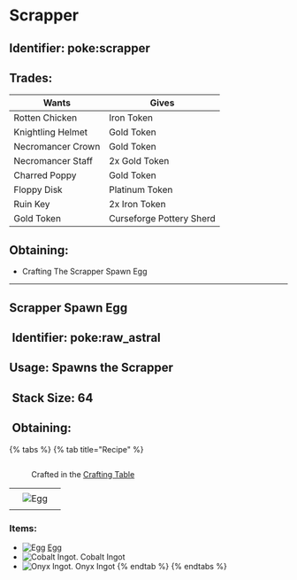 # Scrapper



## Identifier: poke:scrapper

## Trades:

| Wants             | Gives                    |
| ----------------- | ------------------------ |
| Rotten Chicken    | Iron Token               |
| Knightling Helmet | Gold Token               |
| Necromancer Crown | Gold Token               |
| Necromancer Staff | 2x Gold Token            |
| Charred Poppy     | Gold Token               |
| Floppy Disk       | Platinum Token           |
| Ruin Key          | 2x Iron Token            |
| Gold Token        | Curseforge Pottery Sherd |

## Obtaining:

* Crafting The Scrapper Spawn Egg

***

## Scrapper Spawn Egg

## <img src="https://minecraft.wiki/images/Name_Tag_JE2_BE2.png?cbdc1" alt="" data-size="line"> Identifier: poke:raw\_astral <a href="#identifier" id="identifier"></a>

## Usage: Spawns the Scrapper

## <img src="https://minecraft.wiki/images/Light_Gray_Bundle_JE1_BE1.png?b552e" alt="" data-size="line"> Stack Size: 64

## <img src="https://minecraft.wiki/images/thumb/Crafting_Table_JE4_BE3.png/150px-Crafting_Table_JE4_BE3.png?5767f" alt="" data-size="line"> Obtaining:

{% tabs %}
{% tab title="Recipe" %}


<figure><img src="https://minecraft.wiki/images/thumb/Crafting_Table_JE4_BE3.png/150px-Crafting_Table_JE4_BE3.png?5767f" alt=""><figcaption><p>Crafted in the <a href="https://minecraft.wiki/w/Crafting_Table">Crafting Table</a></p></figcaption></figure>

|     |                                                                                         |   |
| :-: | :-------------------------------------------------------------------------------------: | - |
|     |                                                                                         |   |
|     | ![Egg](https://minecraft.wiki/images/thumb/Egg_JE2_BE2.png/150px-Egg_JE2_BE2.png?495d9) |   |
|     |                                                                                         |   |

### Items:

* <img src="https://minecraft.wiki/images/thumb/Egg_JE2_BE2.png/150px-Egg_JE2_BE2.png?495d9" alt="Egg" data-size="line"> [Egg](https://minecraft.wiki/w/Egg)
* <img src="https://github.com/user-attachments/assets/a5a960ad-9791-4325-9ff0-dd820bece694" alt="Cobalt Ingot." data-size="line"> Cobalt Ingot
* <img src="https://github.com/user-attachments/assets/637c75db-659f-4e80-b8a0-1454c23727b6" alt="Onyx Ingot." data-size="line"> Onyx Ingot
{% endtab %}
{% endtabs %}

